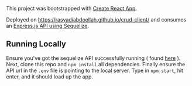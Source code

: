 This project was bootstrapped with [Create React App](https://github.com/facebook/create-react-app).

Deployed on https://rasyadiabdoellah.github.io/crud-client/ and consumes an [Express.js API using Sequelize](https://github.com/RasyadiAbdoellah/sequelize-api).

## Running Locally
Ensure you've got the sequelize API successfully running ( found [here](https://github.com/RasyadiAbdoellah/sequelize-api) ). Next, clone this repo and `npm install` all dependencies. Finally ensure the API url in the `.env` file is pointing to the local server. Type in `npm start`, hit enter, and it should load up the app.
